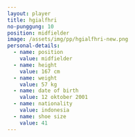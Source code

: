 ```yaml
---
layout: player
title: hgialfhri
no-punggung: 10
position: midfielder
image: /assets/img/pp/hgialfhri-new.png
personal-details:
  - name: position
    value: midfielder
  - name: height
    value: 167 cm
  - name: weight
    value: 57 kg
  - name: date of birth
    value: 12 oktober 2001
  - name: nationality
    value: indonesia
  - name: shoe size
    value: 41
---
```

